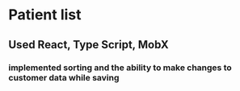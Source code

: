 # Patient list
## Used React, Type Script, MobX
### implemented sorting and the ability to make changes to customer data while saving
  
